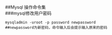 ##Mysql 操作命令集  
###mysql修改用户密码  

```
mysqladmin -uroot -p password newpassword
##newpassword为新密码，命令输入后会提示输入原来的密码
```